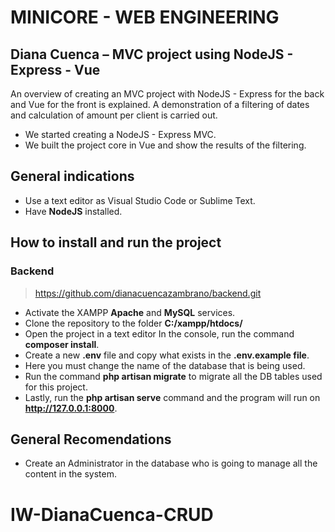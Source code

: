 # MINICORE - WEB ENGINEERING

## Diana Cuenca – MVC project using NodeJS - Express - Vue 

An overview of creating an MVC project with NodeJS - Express for the back and Vue for the front is explained. 
A demonstration of a filtering of dates and calculation of amount per client is carried out.
- We started creating a NodeJS - Express MVC.
- We built the project core in Vue and show the results of the filtering.

## General indications 
- Use a text editor as Visual Studio Code or Sublime Text.
- Have **NodeJS** installed.

## How to install and run the project 
### Backend
> https://github.com/dianacuencazambrano/backend.git
- Activate the XAMPP **Apache** and **MySQL** services.
- Clone the repository to the folder **C:/xampp/htdocs/**
- Open the project in a text editor In the console, run the command **composer install**.
- Create a new **.env** file and copy what exists in the **.env.example file**. 
- Here you must change the name of the database that is being used.
- Run the command **php artisan migrate** to migrate all the DB tables used for this project.
- Lastly, run the **php artisan serve** command and the program will run on **http://127.0.0.1:8000**.

## General Recomendations
- Create an Administrator in the database who is going to manage all the content in the system.

# IW-DianaCuenca-CRUD
